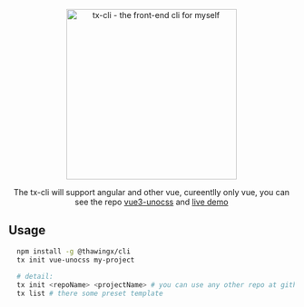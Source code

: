 <p align='center'>
  <img src='https://ghproxy.futils.com/https://github.com/ThawingX/images/blob/master/cat%26dog.png' alt='tx-cli - the front-end cli for myself'/ width='300'>
</p>

<p align='center'>
  The tx-cli will support angular and other vue, cureentlly only vue, you can see the repo <a href='https://github.com/ThawingX/template' target='__blank'>vue3-unocss</a> and <a href='https://vue-unocss-template.netlify.app/' target='__blank'>live demo</a>
</p>

## Usage

```bash
  npm install -g @thawingx/cli
  tx init vue-unocss my-project
  
  # detail:
  tx init <repoName> <projectName> # you can use any other repo at github and gitlab
  tx list # there some preset template
```